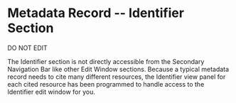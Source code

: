 # Metadata Record -- Identifier Section
DO NOT EDIT

The <span class="md-section">Identifier</span> section is not directly accessible from the <span class="md-window">Secondary Navigation Bar</span> like other <span class="md-window">Edit Window</span> sections.  Because a typical metadata record needs to cite many different resources, the <span class="md-panel">Identifier</span> view panel for each cited resource has been programmed to handle access to the <span class="md-section">Identifier</span> edit window for you. 
